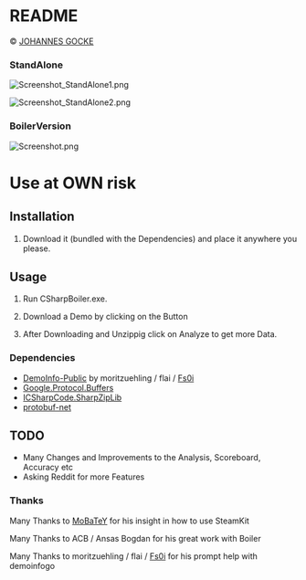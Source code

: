 # README #

© [JOHANNES GOCKE](http://steamcommunity.com/id/master117/)

### StandAlone ###
![Screenshot_StandAlone1.png](https://bitbucket.org/repo/Az8xKM/images/3993023194-Screenshot_StandAlone1.png)

![Screenshot_StandAlone2.png](https://bitbucket.org/repo/Az8xKM/images/3120571173-Screenshot_StandAlone2.png)

### BoilerVersion ###
![Screenshot.png](https://bitbucket.org/repo/Az8xKM/images/2848763591-Screenshot.png)

# Use at OWN risk #

## Installation ##

1. Download it (bundled with the Dependencies) and place it anywhere you please.

## Usage  ##

1. Run CSharpBoiler.exe.

2. Download a Demo by clicking on the Button

3. After Downloading and Unzippig click on Analyze to get more Data.

### Dependencies ###
* [DemoInfo-Public](https://github.com/moritzuehling/demoinfo-public) by moritzuehling / flai / [Fs0i](http://www.reddit.com/user/Fs0i)
* [Google.Protocol.Buffers](https://www.nuget.org/packages/Google.ProtocolBuffers/)
* [ICSharpCode.SharpZipLib](https://www.nuget.org/packages/ICSharpCode.SharpZipLib.dll/)
* [protobuf-net](https://code.google.com/p/protobuf-net/)

## TODO ##
* Many Changes and Improvements to the Analysis, Scoreboard, Accuracy etc
* Asking Reddit for more Features

### Thanks ###
Many Thanks to [MoBaTeY](http://www.reddit.com/user/MoBaTeY) for his insight in how to use SteamKit

Many Thanks to ACB / Ansas Bogdan for his great work with Boiler

Many Thanks to moritzuehling / flai / [Fs0i](http://www.reddit.com/user/Fs0i) for his prompt help with demoinfogo